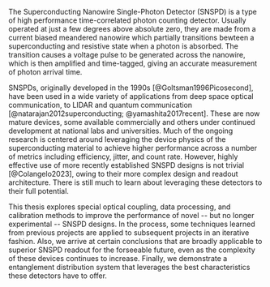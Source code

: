 The Superconducting Nanowire Single-Photon Detector (SNSPD) is a type of high performance time-correlated photon counting detector. Usually operated at just a few degrees above absolute zero, they are made from a current biased meandered nanowire which partially transitions bewteen a superconducting and resistive state when a photon is absorbed. The transition causes a voltage pulse to be generated across the nanowire, which is then amplified and time-tagged, giving an accurate measurement of photon arrival time. 

SNSPDs, originally developed in the 1990s [@Goltsman1996Picosecond], have been used in a wide variety of applications from deep space optical communication, to LIDAR and quantum communication [@natarajan2012superconducting; @yamashita2017recent]. These are now mature devices, some available commercially and others under continued development at national labs and universities. Much of the ongoing research is centered around leveraging the device physics of the superconducting material to achieve higher performance across a number of metrics including efficiency, jitter, and count rate. However, highly effective use of more recently established SNSPD designs is not trivial [@Colangelo2023],  owing to their more complex design and readout architecture. There is still much to learn about leveraging these detectors to their full potential.

This thesis explores special optical coupling, data processing, and calibration methods to improve the performance of novel -- but no longer experimental -- SNSPD designs. In the process, some techniques learned from previous projects are applied to subsequent projects in an iterative fashion. Also, we arrive at certain conclusions that are broadly applicable to superior SNSPD readout for the forseeable future, even as the complexity of these devices continues to increase. Finally, we demonstrate a entanglement distribution system that leverages the best characteristics these detectors have to offer. 